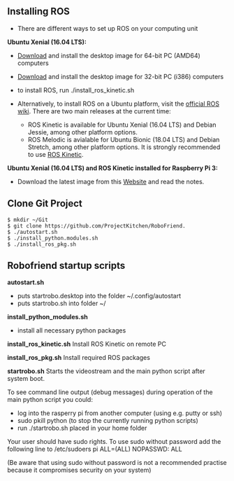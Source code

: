 ## Installing ROS
* There are different ways to set up ROS on your computing unit

**Ubuntu Xenial (16.04 LTS):**
* [Download](http://releases.ubuntu.com/16.04/ubuntu-16.04.5-desktop-amd64.iso) and install the desktop image for 64-bit PC (AMD64) computers
* [Download](http://releases.ubuntu.com/16.04/ubuntu-16.04.5-desktop-i386.iso) and install the desktop image for 32-bit PC (i386) computers
* to install ROS, run ./install_ros_kinetic.sh

* Alternatively, to install ROS on a Ubuntu platform, visit the [official ROS wiki](http://wiki.ros.org/ROS/Installation). There are two main releases at the current time:
    * ROS Kinetic is available for Ubuntu Xenial (16.04 LTS) and Debian Jessie, among other platform options.
    * ROS Melodic is avialable for Ubuntu Bionic (18.04 LTS) and Debian Stretch, among other platform options.
It is strongly recommended to use [ROS Kinetic](http://wiki.ros.org/kinetic/Installation/Ubuntu). 

**Ubuntu Xenial (16.04 LTS) and ROS Kinetic installed for Raspberry Pi 3:**
* Download the latest image from this [Website](https://downloads.ubiquityrobotics.com/pi.html) and read the notes.

## Clone Git Project
	$ mkdir ~/Git
	$ git clone https://github.com/ProjectKitchen/RoboFriend.
	$ ./autostart.sh
	$ ./install_python.modules.sh
	$ ./install_ros_pkg.sh

## Robofriend startup scripts

**autostart.sh**
* puts startrobo.desktop into the folder ~/.config/autostart
* puts startrobo.sh into folder ~/

**install_python_modules.sh**
* install all necessary python packages

**install_ros_kinetic.sh**
Install ROS Kinetic on remote PC

**install_ros_pkg.sh**
Install required ROS packages

**startrobo.sh**
Starts the videostream and the main python script after system boot.

To see command line output (debug messages) during operation of the main python script you could: 
* log into the rasperry pi from another computer (using e.g. putty or ssh)
* sudo pkill python (to stop the currently running python scripts)
* run ./startrobo.sh placed in your home folder

Your user should have sudo rights. To use sudo without password add the following line to /etc/sudoers
pi ALL=(ALL) NOPASSWD: ALL

(Be aware that using sudo without password is not a recommended practise because it compromises security on your system)



